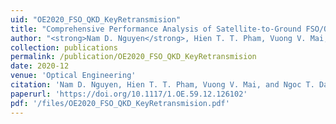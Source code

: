```yaml
---
uid: "OE2020_FSO_QKD_KeyRetransmision"
title: "Comprehensive Performance Analysis of Satellite-to-Ground FSO/QKD Systems using Key Retransmission"
author: "<strong>Nam D. Nguyen</strong>, Hien T. T. Pham, Vuong V. Mai, and Ngoc T. Dang"
collection: publications
permalink: /publication/OE2020_FSO_QKD_KeyRetransmision
date: 2020-12
venue: 'Optical Engineering'
citation: 'Nam D. Nguyen, Hien T. T. Pham, Vuong V. Mai, and Ngoc T. Dang. &quot;Comprehensive Performance Analysis of Satellite-to-Ground FSO/QKD Systems using Key Retransmission,&quot; Optical Engineering.'
paperurl: 'https://doi.org/10.1117/1.OE.59.12.126102'
pdf: '/files/OE2020_FSO_QKD_KeyRetransmision.pdf'
---
```

